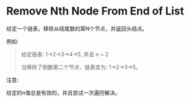 # Remove Nth Node From End of List

给定一个链表，移除从结尾数的第N个节点，并返回头结点。

例如:

> 给定链表: 1->2->3->4->5, 并且 n = 2
>
> 当移除了倒数第二个节点，链表变为: 1->2->3->5。

注意:

给定的n值总是有效的，并且尝试一次遍历解决。